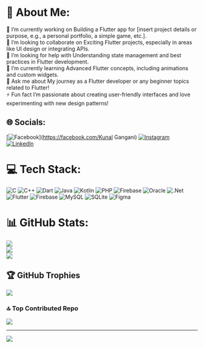 # 💫 About Me:
🔭 I’m currently working on  Building a Flutter app for [insert project details or purpose, e.g., a personal portfolio, a simple game, etc.].<br>👯 I’m looking to collaborate on Exciting Flutter projects, especially in areas like UI design or integrating APIs.<br>🤝 I’m looking for help with  Understanding state management and best practices in Flutter development.<br>🌱 I’m currently learning Advanced Flutter concepts, including animations and custom widgets.<br>💬 Ask me about  My journey as a Flutter developer or any beginner topics related to Flutter!<br>⚡ Fun fact  I’m passionate about creating user-friendly interfaces and love experimenting with new design patterns!


## 🌐 Socials:
[![Facebook](https://img.shields.io/badge/Facebook-%231877F2.svg?logo=Facebook&logoColor=white)](https://facebook.com/Kunal Gangani) [![Instagram](https://img.shields.io/badge/Instagram-%23E4405F.svg?logo=Instagram&logoColor=white)](https://instagram.com/the_kunalgangani) [![LinkedIn](https://img.shields.io/badge/LinkedIn-%230077B5.svg?logo=linkedin&logoColor=white)](https://www.linkedin.com/in/kunal-gangani-b1b69625a/) 

# 💻 Tech Stack:
![C](https://img.shields.io/badge/c-%2300599C.svg?style=for-the-badge&logo=c&logoColor=white) ![C++](https://img.shields.io/badge/c++-%2300599C.svg?style=for-the-badge&logo=c%2B%2B&logoColor=white) ![Dart](https://img.shields.io/badge/dart-%230175C2.svg?style=for-the-badge&logo=dart&logoColor=white) ![Java](https://img.shields.io/badge/java-%23ED8B00.svg?style=for-the-badge&logo=openjdk&logoColor=white) ![Kotlin](https://img.shields.io/badge/kotlin-%237F52FF.svg?style=for-the-badge&logo=kotlin&logoColor=white) ![PHP](https://img.shields.io/badge/php-%23777BB4.svg?style=for-the-badge&logo=php&logoColor=white) ![Firebase](https://img.shields.io/badge/firebase-%23039BE5.svg?style=for-the-badge&logo=firebase) ![Oracle](https://img.shields.io/badge/Oracle-F80000?style=for-the-badge&logo=oracle&logoColor=white) ![.Net](https://img.shields.io/badge/.NET-5C2D91?style=for-the-badge&logo=.net&logoColor=white) ![Flutter](https://img.shields.io/badge/Flutter-%2302569B.svg?style=for-the-badge&logo=Flutter&logoColor=white) ![Firebase](https://img.shields.io/badge/firebase-a08021?style=for-the-badge&logo=firebase&logoColor=ffcd34) ![MySQL](https://img.shields.io/badge/mysql-4479A1.svg?style=for-the-badge&logo=mysql&logoColor=white) ![SQLite](https://img.shields.io/badge/sqlite-%2307405e.svg?style=for-the-badge&logo=sqlite&logoColor=white) ![Figma](https://img.shields.io/badge/figma-%23F24E1E.svg?style=for-the-badge&logo=figma&logoColor=white)
# 📊 GitHub Stats:
![](https://github-readme-stats.vercel.app/api?username=kunal-gangani&theme=dark&hide_border=false&include_all_commits=false&count_private=false)<br/>
![](https://github-readme-streak-stats.herokuapp.com/?user=kunal-gangani&theme=dark&hide_border=false)<br/>
![](https://github-readme-stats.vercel.app/api/top-langs/?username=kunal-gangani&theme=dark&hide_border=false&include_all_commits=false&count_private=false&layout=compact)

## 🏆 GitHub Trophies
![](https://github-profile-trophy.vercel.app/?username=kunal-gangani&theme=radical&no-frame=false&no-bg=false&margin-w=4)

### 🔝 Top Contributed Repo
![](https://github-contributor-stats.vercel.app/api?username=kunal-gangani&limit=5&theme=dark&combine_all_yearly_contributions=true)

---
[![](https://visitcount.itsvg.in/api?id=kunal-gangani&icon=0&color=0)](https://visitcount.itsvg.in)

<!-- Proudly created with GPRM ( https://gprm.itsvg.in ) -->
